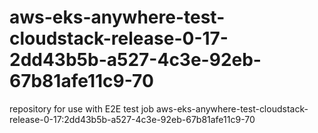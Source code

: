 # aws-eks-anywhere-test-cloudstack-release-0-17-2dd43b5b-a527-4c3e-92eb-67b81afe11c9-70
repository for use with E2E test job aws-eks-anywhere-test-cloudstack-release-0-17:2dd43b5b-a527-4c3e-92eb-67b81afe11c9-70

